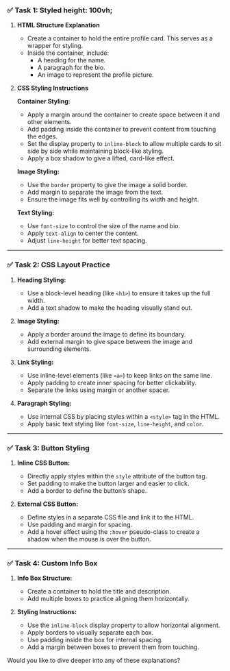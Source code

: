 ### ✅ **Task 1: Styled height: 100vh;**  

1. **HTML Structure Explanation**  
   - Create a container to hold the entire profile card. This serves as a wrapper for styling.  
   - Inside the container, include:  
     - A heading for the name.  
     - A paragraph for the bio.  
     - An image to represent the profile picture.  

2. **CSS Styling Instructions**  

   **Container Styling:**  
   - Apply a margin around the container to create space between it and other elements.  
   - Add padding inside the container to prevent content from touching the edges.  
   - Set the display property to `inline-block` to allow multiple cards to sit side by side while maintaining block-like styling.  
   - Apply a box shadow to give a lifted, card-like effect.  

   **Image Styling:**  
   - Use the `border` property to give the image a solid border.  
   - Add margin to separate the image from the text.  
   - Ensure the image fits well by controlling its width and height.  

   **Text Styling:**  
   - Use `font-size` to control the size of the name and bio.  
   - Apply `text-align` to center the content.  
   - Adjust `line-height` for better text spacing.  

---

### ✅ **Task 2: CSS Layout Practice**  

1. **Heading Styling:**  
   - Use a block-level heading (like `<h1>`) to ensure it takes up the full width.  
   - Add a text shadow to make the heading visually stand out.  

2. **Image Styling:**  
   - Apply a border around the image to define its boundary.  
   - Add external margin to give space between the image and surrounding elements.  

3. **Link Styling:**  
   - Use inline-level elements (like `<a>`) to keep links on the same line.  
   - Apply padding to create inner spacing for better clickability.  
   - Separate the links using margin or another spacer.  

4. **Paragraph Styling:**  
   - Use internal CSS by placing styles within a `<style>` tag in the HTML.  
   - Apply basic text styling like `font-size`, `line-height`, and `color`.  

---

### ✅ **Task 3: Button Styling**  

1. **Inline CSS Button:**  
   - Directly apply styles within the `style` attribute of the button tag.  
   - Set padding to make the button larger and easier to click.  
   - Add a border to define the button’s shape.  

2. **External CSS Button:**  
   - Define styles in a separate CSS file and link it to the HTML.  
   - Use padding and margin for spacing.  
   - Add a hover effect using the `:hover` pseudo-class to create a shadow when the mouse is over the button.  

---

### ✅ **Task 4: Custom Info Box**  

1. **Info Box Structure:**  
   - Create a container to hold the title and description.  
   - Add multiple boxes to practice aligning them horizontally.  

2. **Styling Instructions:**  
   - Use the `inline-block` display property to allow horizontal alignment.  
   - Apply borders to visually separate each box.  
   - Use padding inside the box for internal spacing.  
   - Add a margin between boxes to prevent them from touching.  

Would you like to dive deeper into any of these explanations?